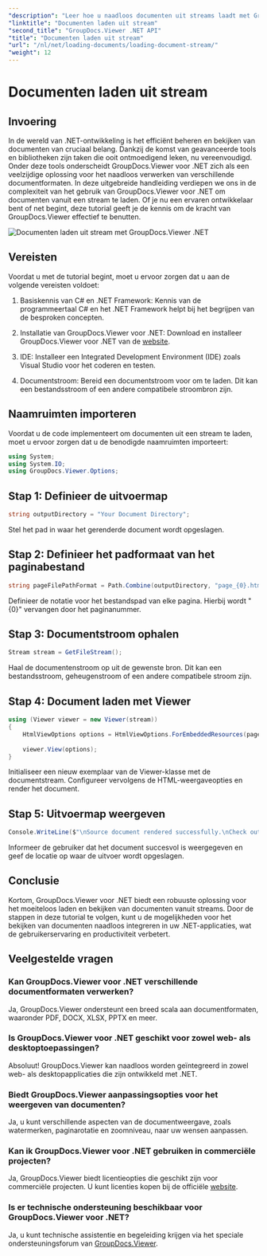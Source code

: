 ```yaml
---
"description": "Leer hoe u naadloos documenten uit streams laadt met GroupDocs.Viewer voor .NET. Verbeter uw .NET-applicaties met krachtige mogelijkheden voor het bekijken van documenten."
"linktitle": "Documenten laden uit stream"
"second_title": "GroupDocs.Viewer .NET API"
"title": "Documenten laden uit stream"
"url": "/nl/net/loading-documents/loading-document-stream/"
"weight": 12
---
```


# Documenten laden uit stream

## Invoering
In de wereld van .NET-ontwikkeling is het efficiënt beheren en bekijken van documenten van cruciaal belang. Dankzij de komst van geavanceerde tools en bibliotheken zijn taken die ooit ontmoedigend leken, nu vereenvoudigd. Onder deze tools onderscheidt GroupDocs.Viewer voor .NET zich als een veelzijdige oplossing voor het naadloos verwerken van verschillende documentformaten. In deze uitgebreide handleiding verdiepen we ons in de complexiteit van het gebruik van GroupDocs.Viewer voor .NET om documenten vanuit een stream te laden. Of je nu een ervaren ontwikkelaar bent of net begint, deze tutorial geeft je de kennis om de kracht van GroupDocs.Viewer effectief te benutten.

![Documenten laden uit stream met GroupDocs.Viewer .NET](/viewer/loading-documents/load-documents-from-stream.png)

## Vereisten
Voordat u met de tutorial begint, moet u ervoor zorgen dat u aan de volgende vereisten voldoet:
1. Basiskennis van C# en .NET Framework: Kennis van de programmeertaal C# en het .NET Framework helpt bij het begrijpen van de besproken concepten.
   
2. Installatie van GroupDocs.Viewer voor .NET: Download en installeer GroupDocs.Viewer voor .NET van de [website](https://releases.groupdocs.com/viewer/net/).
3. IDE: Installeer een Integrated Development Environment (IDE) zoals Visual Studio voor het coderen en testen.
4. Documentstroom: Bereid een documentstroom voor om te laden. Dit kan een bestandsstroom of een andere compatibele stroombron zijn.

## Naamruimten importeren
Voordat u de code implementeert om documenten uit een stream te laden, moet u ervoor zorgen dat u de benodigde naamruimten importeert:
```csharp
using System;
using System.IO;
using GroupDocs.Viewer.Options;
```
## Stap 1: Definieer de uitvoermap
```csharp
string outputDirectory = "Your Document Directory";
```
Stel het pad in waar het gerenderde document wordt opgeslagen.
## Stap 2: Definieer het padformaat van het paginabestand
```csharp
string pageFilePathFormat = Path.Combine(outputDirectory, "page_{0}.html");
```
Definieer de notatie voor het bestandspad van elke pagina. Hierbij wordt "{0}" vervangen door het paginanummer.
## Stap 3: Documentstroom ophalen
```csharp
Stream stream = GetFileStream();
```
Haal de documentenstroom op uit de gewenste bron. Dit kan een bestandsstroom, geheugenstroom of een andere compatibele stroom zijn.
## Stap 4: Document laden met Viewer
```csharp
using (Viewer viewer = new Viewer(stream)) 
{
    HtmlViewOptions options = HtmlViewOptions.ForEmbeddedResources(pageFilePathFormat);
    
    viewer.View(options);
}
```
Initialiseer een nieuw exemplaar van de Viewer-klasse met de documentstream. Configureer vervolgens de HTML-weergaveopties en render het document.
## Stap 5: Uitvoermap weergeven
```csharp
Console.WriteLine($"\nSource document rendered successfully.\nCheck output in {outputDirectory}.");
```
Informeer de gebruiker dat het document succesvol is weergegeven en geef de locatie op waar de uitvoer wordt opgeslagen.

## Conclusie
Kortom, GroupDocs.Viewer voor .NET biedt een robuuste oplossing voor het moeiteloos laden en bekijken van documenten vanuit streams. Door de stappen in deze tutorial te volgen, kunt u de mogelijkheden voor het bekijken van documenten naadloos integreren in uw .NET-applicaties, wat de gebruikerservaring en productiviteit verbetert.
## Veelgestelde vragen
### Kan GroupDocs.Viewer voor .NET verschillende documentformaten verwerken?
Ja, GroupDocs.Viewer ondersteunt een breed scala aan documentformaten, waaronder PDF, DOCX, XLSX, PPTX en meer.
### Is GroupDocs.Viewer voor .NET geschikt voor zowel web- als desktoptoepassingen?
Absoluut! GroupDocs.Viewer kan naadloos worden geïntegreerd in zowel web- als desktopapplicaties die zijn ontwikkeld met .NET.
### Biedt GroupDocs.Viewer aanpassingsopties voor het weergeven van documenten?
Ja, u kunt verschillende aspecten van de documentweergave, zoals watermerken, paginarotatie en zoomniveau, naar uw wensen aanpassen.
### Kan ik GroupDocs.Viewer voor .NET gebruiken in commerciële projecten?
Ja, GroupDocs.Viewer biedt licentieopties die geschikt zijn voor commerciële projecten. U kunt licenties kopen bij de officiële [website](https://purchase.groupdocs.com/temporary-license/).
### Is er technische ondersteuning beschikbaar voor GroupDocs.Viewer voor .NET?
Ja, u kunt technische assistentie en begeleiding krijgen via het speciale ondersteuningsforum van [GroupDocs.Viewer](https://forum.groupdocs.com/c/viewer/9).